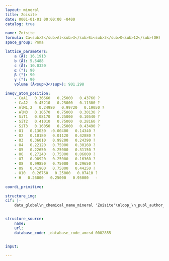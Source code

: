 ```yaml
---
layout: mineral
title: Zoisite
date: 0001-01-01 00:00:00 -0400
catalog: true

name: Zoisite
formula: Ca<sub>2</sub>Al<sub>3</sub>Si<sub>3</sub>O<sub>12</sub>(OH)
space_group: Pnma

lattice_parameters:
    a (Å): 16.1913
    b (Å): 5.5488
    c (Å): 10.0320
    α (°): 90
    β (°): 90
    γ (°): 90
    volume (Å<sup>3</sup>): 901.298

ineqv_atom_position: 
    - CaA1   0.36660   0.25000   0.43760 ?
    - CaA2   0.45210   0.25000   0.11300 ?
    - AlM1,2   0.24980   0.99720   0.19050 ?
    - AlM3   0.10570   0.75000   0.30130 ?
    - SiT1   0.08170   0.25000   0.10540 ?
    - SiT2   0.41010   0.75000   0.28160 ?
    - SiT3   0.16050   0.25000   0.43490 ?
    - O1   0.13030  -0.00400   0.14340 ?
    - O2   0.10180   0.01120   0.42880 ?
    - O3   0.36010   0.99200   0.24390 ?
    - O4   0.22120   0.75000   0.30160 ?
    - O5   0.22650   0.25000   0.31150 ?
    - O6   0.27240   0.75000   0.06000 ?
    - O7   0.98920   0.25000   0.16360 ?
    - O8   0.99850   0.75000   0.29650 ?
    - O9   0.41900   0.75000   0.44250 ?
    - O10   0.26760   0.25000   0.07410 ?
    - H   0.26000   0.25000   0.95000   -

coordi_primitive: 

structure_img: 
cif: |-
    data_global\n_chemical_name_mineral 'Zoisite'\nloop_\n_publ_author_name\n'Liebscher A'\n'Gottschalk M'\n'Franz G'\n_journal_name_full 'American Mineralogist'\n_journal_volume 87 \n_journal_year 2002\n_journal_page_first 909\n_journal_page_last 921\n_publ_section_title\n;\n The substitution Fe-Al and the isosymmetric displacive phase transition\n in synthetic zoisite- A powder X-ray and infrared spectroscopic study\n Sample- Zo3, X(Fe/(Fe+Al-2)) = 0.0\n;\n_database_code_amcsd 0002855\n_chemical_formula_sum 'Ca2 Al3 Si3 O13 H'\n_cell_length_a 16.1913\n_cell_length_b 5.5488\n_cell_length_c 10.0320\n_cell_angle_alpha 90\n_cell_angle_beta 90\n_cell_angle_gamma 90\n_cell_volume 901.298\n_exptl_crystal_density_diffrn      3.348\n_symmetry_space_group_name_H-M 'P n m a'\nloop_\n_space_group_symop_operation_xyz\n  'x,y,z'\n  'x,1/2-y,z'\n  '-x,1/2+y,-z'\n  '1/2-x,1/2+y,1/2+z'\n  '1/2+x,1/2-y,1/2-z'\n  '1/2+x,y,1/2-z'\n  '1/2-x,-y,1/2+z'\n  '-x,-y,-z'\nloop_\n_atom_site_label\n_atom_site_fract_x\n_atom_site_fract_y\n_atom_site_fract_z\n_atom_site_U_iso_or_equiv\nCa   0.36660   0.25000   0.43760 ?\nCa   0.45210   0.25000   0.11300 ?\nAl   0.24980   0.99720   0.19050 ?\nAl   0.10570   0.75000   0.30130 ?\nSi   0.08170   0.25000   0.10540 ?\nSi   0.41010   0.75000   0.28160 ?\nSi   0.16050   0.25000   0.43490 ?\nO1   0.13030  -0.00400   0.14340 ?\nO2   0.10180   0.01120   0.42880 ?\nO3   0.36010   0.99200   0.24390 ?\nO4   0.22120   0.75000   0.30160 ?\nO5   0.22650   0.25000   0.31150 ?\nO6   0.27240   0.75000   0.06000 ?\nO7   0.98920   0.25000   0.16360 ?\nO8   0.99850   0.75000   0.29650 ?\nO9   0.41900   0.75000   0.44250 ?\nO10   0.26760   0.25000   0.07410 ?\nH   0.26000   0.25000   0.95000   0.05000\nloop_\n_atom_site_aniso_label\n_atom_site_aniso_U_11\n_atom_site_aniso_U_22\n_atom_site_aniso_U_33\n_atom_site_aniso_U_12\n_atom_site_aniso_U_13\n_atom_site_aniso_U_23\nCaA1 0.00740 0.00980 0.00690 0.00000 0.00090 0.00000\nCaA2 0.01250 0.01100 0.00770 0.00000 -0.00010 0.00000\nAlM1,2 0.00470 0.00400 0.00600 -0.00010 0.00020 -0.00030\nAlM3 0.00350 0.00610 0.00740 0.00000 -0.00050 0.00000\nSiT1 0.00390 0.00430 0.00530 0.00000 -0.00060 0.00000\nSiT2 0.00440 0.00490 0.00510 0.00000 -0.00030 0.00000\nSiT3 0.00490 0.00430 0.00470 0.00000 0.00050 0.00000\nO1 0.00590 0.00550 0.01070 0.00030 -0.00190 -0.00030\nO2 0.00730 0.00780 0.00830 -0.00190 0.00160 -0.00060\nO3 0.00670 0.00420 0.01180 -0.00040 -0.00170 0.00010\nO4 0.00760 0.00340 0.00820 0.00000 -0.00090 0.00000\nO5 0.00620 0.00470 0.00500 0.00000 0.00100 0.00000\nO6 0.00450 0.00730 0.00500 0.00000 -0.00090 0.00000\nO7 0.00600 0.01000 0.01280 0.00000 0.00110 0.00000\nO8 0.00800 0.01260 0.01410 0.00000 -0.00260 0.00000\nO9 0.01900 0.02300 0.00730 0.00000 -0.00020 0.00000\nO10 0.01300 0.00580 0.00630 0.00000 0.00140 0.00000\n\n


structure_source: 
    name:
    url:
    database_code: _database_code_amcsd 0002855


input:

---
```

